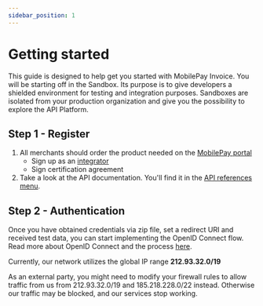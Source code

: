 ```yaml
---
sidebar_position: 1
---
```


# Getting started

This guide is designed to help get you started with MobilePay Invoice.
You will be starting off in the Sandbox. Its purpose is to give developers a shielded environment for testing and integration purposes. Sandboxes are isolated from your production organization and give you the possibility to explore the API Platform.

## Step 1 - Register

1. All merchants should order the product needed on the [MobilePay portal](https://admin.mobilepay.dk/)
    * Sign up as an [integrator](https://www.mobilepaygroup.com/partner/signup)
    * Sign certification agreement
2. Take a look at the API documentation. You'll find it in the [API references menu](/api/invoice).

## Step 2 - Authentication

Once you have obtained credentials via zip file, set a redirect URI and received test data, you can start implementing the OpenID Connect flow. Read more about OpenID Connect and the process [here](/docs/invoice/authentication).

Currently, our network utilizes the global IP range **212.93.32.0/19**

As an external party, you might need to modify your firewall rules to allow traffic from us from 212.93.32.0/19 and 185.218.228.0/22 instead. Otherwise our traffic may be blocked, and our services stop working.
